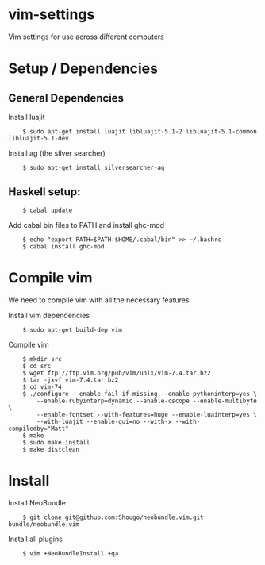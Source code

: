 vim-settings
============

Vim settings for use across different computers


# Setup / Dependencies

## General Dependencies

Install luajit

        $ sudo apt-get install luajit libluajit-5.1-2 libluajit-5.1-common libluajit-5.1-dev

Install ag (the silver searcher)

        $ sudo apt-get install silversearcher-ag


## Haskell setup:

        $ cabal update

Add cabal bin files to PATH and install ghc-mod

        $ echo "export PATH=$PATH:$HOME/.cabal/bin" >> ~/.bashrc
        $ cabal install ghc-mod


Compile vim
===========

We need to compile vim with all the necessary features.

Install vim dependencies

        $ sudo apt-get build-dep vim

Compile vim

        $ mkdir src
        $ cd src
        $ wget ftp://ftp.vim.org/pub/vim/unix/vim-7.4.tar.bz2
        $ tar -jxvf vim-7.4.tar.bz2
        $ cd vim-74
        $ ./configure --enable-fail-if-missing --enable-pythoninterp=yes \
            --enable-rubyinterp=dynamic --enable-cscope --enable-multibyte \
            --enable-fontset --with-features=huge --enable-luainterp=yes \
            --with-luajit --enable-gui=no --with-x --with-compiledby="Matt"
        $ make
        $ sudo make install
        $ make distclean


Install
=======

Install NeoBundle
    
        $ git clone git@github.com:Shougo/neobundle.vim.git bundle/neobundle.vim

Install all plugins
    
        $ vim +NeoBundleInstall +qa
